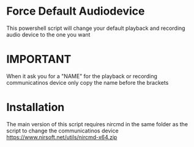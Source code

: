 # Force Default Audiodevice
This powershell script will change your default playback and recording audio device to the one you want

# IMPORTANT
When it ask you for a "NAME" for the playback or recording communicatinos device only copy the name before the brackets

# Installation
The main version of this script requires nircmd in the same folder as the script to change the communicatinos device
https://www.nirsoft.net/utils/nircmd-x64.zip

